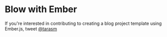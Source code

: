 # Blow with Ember

If you're interested in contributing to creating a blog project template using Ember.js, tweet [@tarasm](http://twitter.com/tarasm)